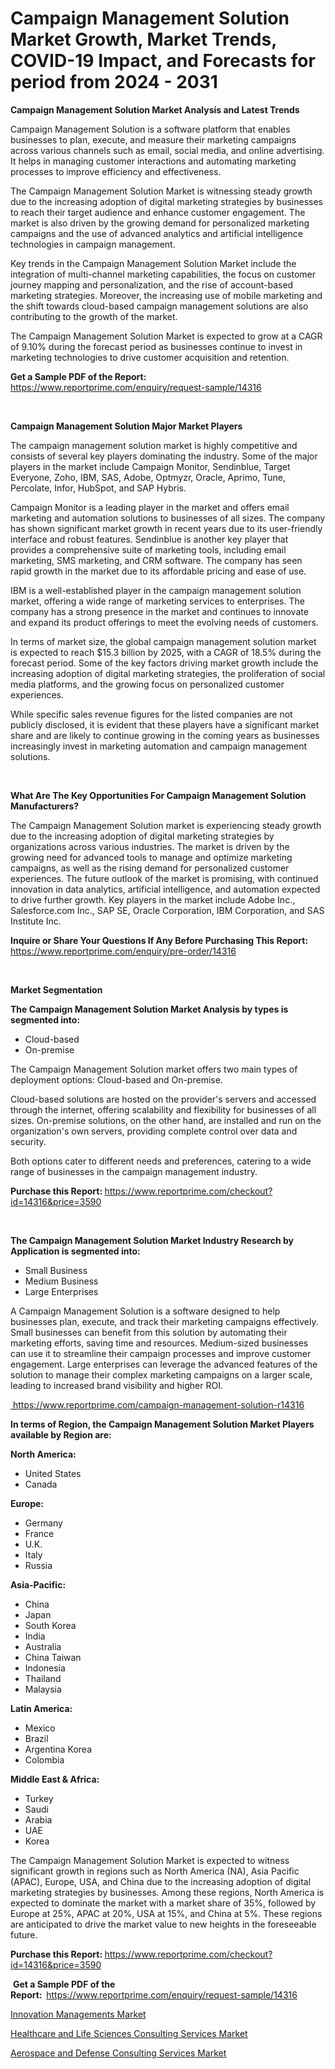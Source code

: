 <p><h1>Campaign Management Solution Market Growth, Market Trends, COVID-19 Impact, and Forecasts for period from 2024 - 2031</h1></p><p><strong>Campaign Management Solution Market Analysis and Latest Trends</strong></p>
<p><p>Campaign Management Solution is a software platform that enables businesses to plan, execute, and measure their marketing campaigns across various channels such as email, social media, and online advertising. It helps in managing customer interactions and automating marketing processes to improve efficiency and effectiveness.</p><p>The Campaign Management Solution Market is witnessing steady growth due to the increasing adoption of digital marketing strategies by businesses to reach their target audience and enhance customer engagement. The market is also driven by the growing demand for personalized marketing campaigns and the use of advanced analytics and artificial intelligence technologies in campaign management.</p><p>Key trends in the Campaign Management Solution Market include the integration of multi-channel marketing capabilities, the focus on customer journey mapping and personalization, and the rise of account-based marketing strategies. Moreover, the increasing use of mobile marketing and the shift towards cloud-based campaign management solutions are also contributing to the growth of the market.</p><p>The Campaign Management Solution Market is expected to grow at a CAGR of 9.10% during the forecast period as businesses continue to invest in marketing technologies to drive customer acquisition and retention.</p></p>
<p><strong>Get a Sample PDF of the Report:&nbsp;</strong> <a href="https://www.reportprime.com/enquiry/request-sample/14316">https://www.reportprime.com/enquiry/request-sample/14316</a></p>
<p>&nbsp;</p>
<p><strong>Campaign Management Solution Major Market Players</strong></p>
<p><p>The campaign management solution market is highly competitive and consists of several key players dominating the industry. Some of the major players in the market include Campaign Monitor, Sendinblue, Target Everyone, Zoho, IBM, SAS, Adobe, Optmyzr, Oracle, Aprimo, Tune, Percolate, Infor, HubSpot, and SAP Hybris.</p><p>Campaign Monitor is a leading player in the market and offers email marketing and automation solutions to businesses of all sizes. The company has shown significant market growth in recent years due to its user-friendly interface and robust features. Sendinblue is another key player that provides a comprehensive suite of marketing tools, including email marketing, SMS marketing, and CRM software. The company has seen rapid growth in the market due to its affordable pricing and ease of use.</p><p>IBM is a well-established player in the campaign management solution market, offering a wide range of marketing services to enterprises. The company has a strong presence in the market and continues to innovate and expand its product offerings to meet the evolving needs of customers.</p><p>In terms of market size, the global campaign management solution market is expected to reach $15.3 billion by 2025, with a CAGR of 18.5% during the forecast period. Some of the key factors driving market growth include the increasing adoption of digital marketing strategies, the proliferation of social media platforms, and the growing focus on personalized customer experiences.</p><p>While specific sales revenue figures for the listed companies are not publicly disclosed, it is evident that these players have a significant market share and are likely to continue growing in the coming years as businesses increasingly invest in marketing automation and campaign management solutions.</p></p>
<p>&nbsp;</p>
<p><strong>What Are The Key Opportunities For Campaign Management Solution Manufacturers?</strong></p>
<p><p>The Campaign Management Solution market is experiencing steady growth due to the increasing adoption of digital marketing strategies by organizations across various industries. The market is driven by the growing need for advanced tools to manage and optimize marketing campaigns, as well as the rising demand for personalized customer experiences. The future outlook of the market is promising, with continued innovation in data analytics, artificial intelligence, and automation expected to drive further growth. Key players in the market include Adobe Inc., Salesforce.com Inc., SAP SE, Oracle Corporation, IBM Corporation, and SAS Institute Inc.</p></p>
<p><strong>Inquire or Share Your Questions If Any Before Purchasing This Report:</strong> <a href="https://www.reportprime.com/enquiry/pre-order/14316">https://www.reportprime.com/enquiry/pre-order/14316</a></p>
<p>&nbsp;</p>
<p><strong>Market Segmentation</strong></p>
<p><strong>The Campaign Management Solution Market Analysis by types is segmented into:</strong></p>
<p><ul><li>Cloud-based</li><li>On-premise</li></ul></p>
<p><p>The Campaign Management Solution market offers two main types of deployment options: Cloud-based and On-premise. </p><p>Cloud-based solutions are hosted on the provider's servers and accessed through the internet, offering scalability and flexibility for businesses of all sizes. On-premise solutions, on the other hand, are installed and run on the organization's own servers, providing complete control over data and security. </p><p>Both options cater to different needs and preferences, catering to a wide range of businesses in the campaign management industry.</p></p>
<p><strong>Purchase this Report:&nbsp;</strong><a href="https://www.reportprime.com/checkout?id=14316&price=3590">https://www.reportprime.com/checkout?id=14316&price=3590</a></p>
<p>&nbsp;</p>
<p><strong>The Campaign Management Solution Market Industry Research by Application is segmented into:</strong></p>
<p><ul><li>Small Business</li><li>Medium Business</li><li>Large Enterprises</li></ul></p>
<p><p>A Campaign Management Solution is a software designed to help businesses plan, execute, and track their marketing campaigns effectively. Small businesses can benefit from this solution by automating their marketing efforts, saving time and resources. Medium-sized businesses can use it to streamline their campaign processes and improve customer engagement. Large enterprises can leverage the advanced features of the solution to manage their complex marketing campaigns on a larger scale, leading to increased brand visibility and higher ROI.</p></p>
<p><a href="https://www.reportprime.com/campaign-management-solution-r14316">&nbsp;https://www.reportprime.com/campaign-management-solution-r14316</a></p>
<p><strong>In terms of Region, the Campaign Management Solution Market Players available by Region are:</strong></p>
<p>
    <p> <strong> North America: </strong>
        <ul>
            <li>United States</li>
            <li>Canada</li>
        </ul>
        </p> 
    <p> <strong> Europe: </strong>
        <ul>
            <li>Germany</li>
            <li>France</li>
            <li>U.K.</li>
            <li>Italy</li>
            <li>Russia</li>
        </ul>
        </p> 
    <p> <strong> Asia-Pacific: </strong>
        <ul>
            <li>China</li>
            <li>Japan</li>
            <li>South Korea</li>
            <li>India</li>
            <li>Australia</li>
            <li>China Taiwan</li>
            <li>Indonesia</li>
            <li>Thailand</li>
            <li>Malaysia</li>
        </ul>
        </p> 
    <p> <strong> Latin America: </strong>
        <ul>
            <li>Mexico</li>
            <li>Brazil</li>
            <li>Argentina Korea</li>
            <li>Colombia</li>
        </ul>
        </p> 
    <p> <strong> Middle East & Africa: </strong>
        <ul>
            <li>Turkey</li>
            <li>Saudi</li>
            <li>Arabia</li>
            <li>UAE</li>
            <li>Korea</li>
        </ul>
    </p>
    </p>
<p><p>The Campaign Management Solution Market is expected to witness significant growth in regions such as North America (NA), Asia Pacific (APAC), Europe, USA, and China due to the increasing adoption of digital marketing strategies by businesses. Among these regions, North America is expected to dominate the market with a market share of 35%, followed by Europe at 25%, APAC at 20%, USA at 15%, and China at 5%. These regions are anticipated to drive the market value to new heights in the foreseeable future.</p></p>
<p><strong>Purchase this Report: </strong><a href="https://www.reportprime.com/checkout?id=14316&price=3590">https://www.reportprime.com/checkout?id=14316&price=3590</a></p>
<p>&nbsp;<strong>Get a Sample PDF of the Report:&nbsp;&nbsp;</strong><a href="https://www.reportprime.com/enquiry/request-sample/14316">https://www.reportprime.com/enquiry/request-sample/14316</a></p>
<p><strong></strong></p>
<p><p><a href="https://view.publitas.com/reportprime-1/navigating-the-global-innovation-managements-market-landscape-trends-forecasts-and-impact-analysis-2024-2031-covered-in-149-pages/">Innovation Managements Market</a></p><p><a href="https://view.publitas.com/reportprime-1/global-healthcare-and-life-sciences-consulting-services-market-focus-on-product-type-tax-compliance-commercial-strategy-corporate-finance-risk-consulting-customer-consulting-others-end-user-and-region-analysis-and-forecast-2024-2031/">Healthcare and Life Sciences Consulting Services Market</a></p><p><a href="https://view.publitas.com/reportprime-1/aerospace-and-defense-consulting-services-market-report-by-product-type-aerospace-defense-end-use-commercial-aviation-defense-space-business-and-general-aviation-others-and-region-2024-2031/">Aerospace and Defense Consulting Services Market</a></p></p>